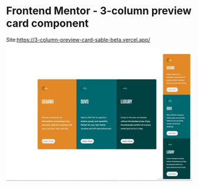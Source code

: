 # Frontend Mentor - 3-column preview card component

Site:https://3-column-preview-card-sable-beta.vercel.app/


![Design preview for the 3-column preview card component coding challenge](https://github.com/prmergu/frontendmentor_challenges/blob/main/3-column-preview-card/design/screenshot.jpg)

